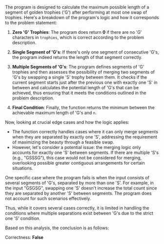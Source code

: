 The program is designed to calculate the maximum possible length of a segment of golden trophies ('G') after performing at most one swap of trophies. Here's a breakdown of the program's logic and how it corresponds to the problem statement:

1. **Zero 'G' Trophies**: The program does return **0** if there are no 'G' characters in `trophies`, which is correct according to the problem description.
   
2. **Single Segment of 'G's**: If there's only one segment of consecutive 'G's, the program indeed returns the length of that segment correctly.

3. **Multiple Segments of 'G's**: The program defines segments of 'G' trophies and then assesses the possibility of merging two segments of 'G's by swapping a single 'S' trophy between them. It checks if the current segment starts just after the previous one with exactly one 'S' in between and calculates the potential length of 'G's that can be achieved, thus ensuring that it meets the conditions outlined in the problem description.

4. **Final Condition**: Finally, the function returns the minimum between the achievable maximum length of 'G's and `n`.

Now, looking at crucial edge cases and how the logic applies:

- The function correctly handles cases where it can only merge segments when they are separated by exactly one 'S', addressing the requirement of maximizing the beauty through a feasible swap.
- However, let's consider a potential issue: the merging logic only accounts for exactly one 'S' between segments. If there are multiple 'S's (e.g., "GSSSG"), this case would not be considered for merging, overlooking possible greater contiguous arrangements for certain situations.

One specific case where the program fails is when the input consists of several segments of 'G's, separated by more than one 'S'. For example, in the input "GSGSG", swapping one 'S' doesn't increase the total count since they are separated by another 'S' between segments. The program does not account for such scenarios effectively.

Thus, while it covers several cases correctly, it is limited in handling the conditions where multiple separations exist between 'G's due to the strict one 'S' condition.

Based on this analysis, the conclusion is as follows:

Correctness: **False**